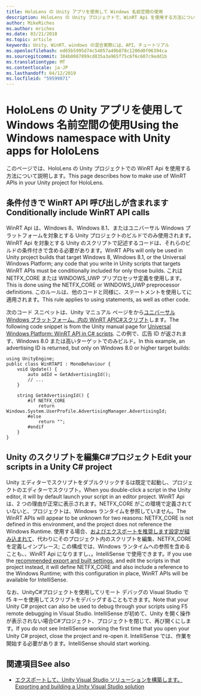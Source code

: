 ```yaml
---
title: HoloLens の Unity アプリを使用して Windows 名前空間の使用
description: HoloLens の Unity プロジェクトで、WinRT Api を使用する方法について説明します。
author: MikeRiches
ms.author: mriches
ms.date: 03/21/2018
ms.topic: article
keywords: Unity、WinRT、windows の混合実際には、API、チュートリアル
ms.openlocfilehash: ed65b5995d74c54057a49b878c1206d0f06394ca
ms.sourcegitcommit: 384b0087899cd835a3a965f75c6f6c607c9edd1b
ms.translationtype: MT
ms.contentlocale: ja-JP
ms.lasthandoff: 04/12/2019
ms.locfileid: "59599871"
---
```

# <a name="using-the-windows-namespace-with-unity-apps-for-hololens"></a><span data-ttu-id="3afc2-104">HoloLens の Unity アプリを使用して Windows 名前空間の使用</span><span class="sxs-lookup"><span data-stu-id="3afc2-104">Using the Windows namespace with Unity apps for HoloLens</span></span>

<span data-ttu-id="3afc2-105">このページでは、HoloLens の Unity プロジェクトでの WinRT Api を使用する方法について説明します。</span><span class="sxs-lookup"><span data-stu-id="3afc2-105">This page describes how to make use of WinRT APIs in your Unity project for HoloLens.</span></span>

## <a name="conditionally-include-winrt-api-calls"></a><span data-ttu-id="3afc2-106">条件付きで WinRT API 呼び出しが含まれます</span><span class="sxs-lookup"><span data-stu-id="3afc2-106">Conditionally include WinRT API calls</span></span>

<span data-ttu-id="3afc2-107">WinRT Api は、Windows 8、Windows 8.1、またはユニバーサル Windows プラットフォームを対象とする Unity プロジェクトのビルドでのみ使用されます。WinRT Api を対象とする Unity のスクリプトで記述するコードは、それらのビルドの条件付きで含める必要があります。</span><span class="sxs-lookup"><span data-stu-id="3afc2-107">WinRT APIs will only be used in Unity project builds that target Windows 8, Windows 8.1, or the Universal Windows Platform; any code that you write in Unity scripts that targets WinRT APIs must be conditionally included for only those builds.</span></span> <span data-ttu-id="3afc2-108">これは NETFX_CORE または WINDOWS_UWP プリプロセッサ定義を使用します。</span><span class="sxs-lookup"><span data-stu-id="3afc2-108">This is done using the NETFX_CORE or WINDOWS_UWP preprocessor definitions.</span></span> <span data-ttu-id="3afc2-109">このルールは、他のコードと同様に、ステートメントを使用してに適用されます。</span><span class="sxs-lookup"><span data-stu-id="3afc2-109">This rule applies to using statements, as well as other code.</span></span>

<span data-ttu-id="3afc2-110">次のコード スニペットは、Unity マニュアル ページをから[ユニバーサル Windows プラットフォーム。内の WinRT APIC#スクリプト](http://docs.unity3d.com/Manual/windowsstore-scripts.html)します。</span><span class="sxs-lookup"><span data-stu-id="3afc2-110">The following code snippet is from the Unity manual page for [Universal Windows Platform: WinRT API in C# scripts](http://docs.unity3d.com/Manual/windowsstore-scripts.html).</span></span> <span data-ttu-id="3afc2-111">この例で、広告 ID が返されます、Windows 8.0 または高いターゲットでのみビルド。</span><span class="sxs-lookup"><span data-stu-id="3afc2-111">In this example, an advertising ID is returned, but only on Windows 8.0 or higher target builds:</span></span>

```
using UnityEngine;
public class WinRTAPI : MonoBehaviour {
    void Update() {
        auto adId = GetAdvertisingId();
        // ...
    }

    string GetAdvertisingId() {
        #if NETFX_CORE
            return Windows.System.UserProfile.AdvertisingManager.AdvertisingId;
        #else
            return "";
        #endif
    }
}
```

## <a name="edit-your-scripts-in-a-unity-c-project"></a><span data-ttu-id="3afc2-112">Unity のスクリプトを編集C#プロジェクト</span><span class="sxs-lookup"><span data-stu-id="3afc2-112">Edit your scripts in a Unity C# project</span></span>

<span data-ttu-id="3afc2-113">Unity エディターでスクリプトをダブルクリックするは既定で起動し、プロジェクトのエディターでスクリプト。</span><span class="sxs-lookup"><span data-stu-id="3afc2-113">When you double-click a script in the Unity editor, it will by default launch your script in an editor project.</span></span> <span data-ttu-id="3afc2-114">WinRT Api は、2 つの理由が正常に表示されます。NETFX_CORE がこの環境で定義されていないと、プロジェクトは、Windows ランタイムを参照していません。</span><span class="sxs-lookup"><span data-stu-id="3afc2-114">The WinRT APIs will appear to be unknown for two reasons: NETFX_CORE is not defined in this environment, and the project does not reference the Windows Runtime.</span></span> <span data-ttu-id="3afc2-115">使用する場合、[およびエクスポートを推奨します設定が組み込まれて](exporting-and-building-a-unity-visual-studio-solution.md)、代わりにそのプロジェクト内のスクリプトを編集、NETFX_CORE を定義しインプレース; この構成では、Windows ランタイムへの参照を含めることも、、WinRT Api になりますし、。IntelliSense で使用できます。</span><span class="sxs-lookup"><span data-stu-id="3afc2-115">If you use the [recommended export and built settings](exporting-and-building-a-unity-visual-studio-solution.md), and edit the scripts in that project instead, it will define NETFX_CORE and also include a reference to the Windows Runtime; with this configuration in place, WinRT APIs will be available for IntelliSense.</span></span>

<span data-ttu-id="3afc2-116">なお、UnityC#プロジェクトを使用してリモート デバッグの Visual Studio で f5 キーを使用してスクリプトをデバッグすることもできます。</span><span class="sxs-lookup"><span data-stu-id="3afc2-116">Note that your Unity C# project can also be used to debug through your scripts using F5 remote debugging in Visual Studio.</span></span> <span data-ttu-id="3afc2-117">IntelliSense が初めて、Unity を開く操作が表示されない場合C#プロジェクト、プロジェクトを閉じて、再び開くにします。</span><span class="sxs-lookup"><span data-stu-id="3afc2-117">If you do not see IntelliSense working the first time that you open your Unity C# project, close the project and re-open it.</span></span> <span data-ttu-id="3afc2-118">IntelliSense では、作業を開始する必要があります。</span><span class="sxs-lookup"><span data-stu-id="3afc2-118">IntelliSense should start working.</span></span>

## <a name="see-also"></a><span data-ttu-id="3afc2-119">関連項目</span><span class="sxs-lookup"><span data-stu-id="3afc2-119">See also</span></span>
* [<span data-ttu-id="3afc2-120">エクスポートして、Unity Visual Studio ソリューションを構築します。</span><span class="sxs-lookup"><span data-stu-id="3afc2-120">Exporting and building a Unity Visual Studio solution</span></span>](exporting-and-building-a-unity-visual-studio-solution.md)
